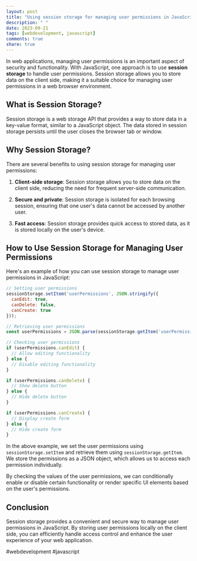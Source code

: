 ```yaml
---
layout: post
title: "Using session storage for managing user permissions in JavaScript"
description: " "
date: 2023-09-21
tags: [webdevelopment, javascript]
comments: true
share: true
---
```


In web applications, managing user permissions is an important aspect of security and functionality. With JavaScript, one approach is to use **session storage** to handle user permissions. Session storage allows you to store data on the client side, making it a suitable choice for managing user permissions in a web browser environment.

## What is Session Storage?

Session storage is a web storage API that provides a way to store data in a key-value format, similar to a JavaScript object. The data stored in session storage persists until the user closes the browser tab or window.

## Why Session Storage?

There are several benefits to using session storage for managing user permissions:

1. **Client-side storage**: Session storage allows you to store data on the client side, reducing the need for frequent server-side communication.

2. **Secure and private**: Session storage is isolated for each browsing session, ensuring that one user's data cannot be accessed by another user.

3. **Fast access**: Session storage provides quick access to stored data, as it is stored locally on the user's device.

## How to Use Session Storage for Managing User Permissions

Here's an example of how you can use session storage to manage user permissions in JavaScript:

```javascript
// Setting user permissions
sessionStorage.setItem('userPermissions', JSON.stringify({
  canEdit: true,
  canDelete: false,
  canCreate: true
}));

// Retrieving user permissions
const userPermissions = JSON.parse(sessionStorage.getItem('userPermissions'));

// Checking user permissions
if (userPermissions.canEdit) {
  // Allow editing functionality
} else {
  // Disable editing functionality
}

if (userPermissions.canDelete) {
  // Show delete button
} else {
  // Hide delete button
}

if (userPermissions.canCreate) {
  // Display create form
} else {
  // Hide create form
}
```

In the above example, we set the user permissions using `sessionStorage.setItem` and retrieve them using `sessionStorage.getItem`. We store the permissions as a JSON object, which allows us to access each permission individually.

By checking the values of the user permissions, we can conditionally enable or disable certain functionality or render specific UI elements based on the user's permissions.

## Conclusion

Session storage provides a convenient and secure way to manage user permissions in JavaScript. By storing user permissions locally on the client side, you can efficiently handle access control and enhance the user experience of your web application.

#webdevelopment #javascript
